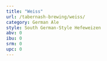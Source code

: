 ```yaml
---
title: "Weiss"
url: /tabernash-brewing/weiss/
category: German Ale
style: South German-Style Hefeweizen
abv: 0
ibu: 0
srm: 0
upc: 0
---
```


